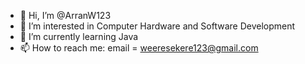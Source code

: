 - 👋 Hi, I’m @ArranW123
- 👀 I’m interested in Computer Hardware and Software Development
- 🌱 I’m currently learning Java
- 📫 How to reach me: email = weeresekere123@gmail.com

<!---
ArranW123/ArranW123 is a ✨ special ✨ repository because its `README.md` (this file) appears on your GitHub profile.
You can click the Preview link to take a look at your changes.
--->
